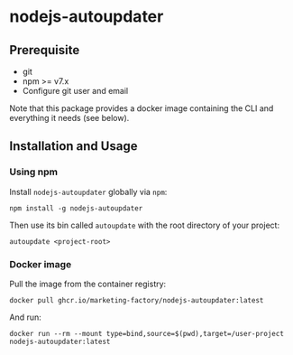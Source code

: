 # nodejs-autoupdater

<!--- TODO: Add description -->

## Prerequisite
- git
- npm >= v7.x
- Configure git user and email

Note that this package provides a docker image containing the CLI and everything it needs (see below).

## Installation and Usage

### Using npm
Install `nodejs-autoupdater` globally via `npm`:
```console
npm install -g nodejs-autoupdater
```
Then use its bin called `autoupdate` with the root directory of your project:
```console
autoupdate <project-root>
```

### Docker image
Pull the image from the container registry:
```console
docker pull ghcr.io/marketing-factory/nodejs-autoupdater:latest
```
And run:
```console
docker run --rm --mount type=bind,source=$(pwd),target=/user-project nodejs-autoupdater:latest
```

<!--- TODO: Add config documentation -->

<!--- 
docker build --build-arg TARBALL_PATH=nodejs-autoupdater-0.0.4.tgz --tag autoupdater:latest .

docker run -it --rm --mount type=bind,source=$(pwd),target=/user-project --entrypoint /bin/sh autoupdater
-->
